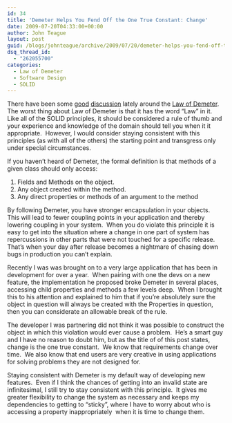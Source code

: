 ```yaml
---
id: 34
title: 'Demeter Helps You Fend Off the One True Constant: Change'
date: 2009-07-20T04:33:00+00:00
author: John Teague
layout: post
guid: /blogs/johnteague/archive/2009/07/20/demeter-helps-you-fend-off-the-one-true-constant-change.aspx
dsq_thread_id:
  - "262055700"
categories:
  - Law of Demeter
  - Software Design
  - SOLID
---
```

There have been some [good](http://haacked.com/archive/2009/07/14/law-of-demeter-dot-counting.aspx) [discussion](http://codebetter.com/blogs/jeremy.miller/archive/2009/07/18/what-i-ve-learned-over-the-last-five-years.aspx) lately around the [Law of Demeter](http://en.wikipedia.org/wiki/Law_of_Demeter).&nbsp; The worst thing about Law of Demeter is that it has the word &ldquo;Law&rdquo; in it.&nbsp; Like all of the SOLID principles, it should be considered a rule of thumb and your experience and knowledge of the domain should tell you when it it appropriate.&nbsp; However, I would consider staying consistent with this principles (as with all of the others) the starting point and transgress only under special circumstances.

If you haven&rsquo;t heard of Demeter, the formal definition is that methods of a given class should only access:

  1. Fields and Methods on the object.
  2. Any object created within the method.
  3. Any direct properties or methods of an argument to the method

By following Demeter, you have stronger encapsulation in your objects.&nbsp; This will lead to fewer coupling points in your application and thereby lowering coupling in your system.&nbsp; When you do violate this principle it is easy to get into the situation where a change in one part of system has repercussions in other parts that were not touched for a specific release.&nbsp; That&rsquo;s when your day after release becomes a nightmare of chasing down bugs in production you can&rsquo;t explain.

Recently I was was brought on to a very large application that has been in development for over a year.&nbsp; When pairing with one the devs on a new feature, the implementation he proposed broke Demeter in several places, accessing child properties and methods a few levels deep.&nbsp; When I brought this to his attention and explained to him that if you&rsquo;re absolutely sure the object in question will always be created with the Properties in question, then you can considerate an allowable break of the rule.

The developer I was partnering did not think it was possible to construct the object in which this violation would ever cause a problem.&nbsp; He&rsquo;s a smart guy and I have no reason to doubt him, but as the title of of this post states, change is the one true constant.&nbsp; We know that requirements change over time.&nbsp; We also know that end users are very creative in using applications for solving problems they are not designed for.

Staying consistent with Demeter is my default way of developing new features.&nbsp; Even if I think the chances of getting into an invalid state are infinitesimal, I still try to stay consistent with this principle.&nbsp; It gives me greater flexibility to change the system as necessary and keeps my dependencies to getting to &ldquo;sticky&rdquo;, where I have to worry about who is accessing a property inappropriately&nbsp; when it is time to change them.